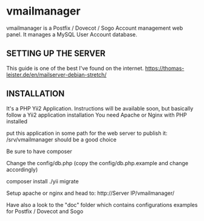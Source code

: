 vmailmanager
===========
vmailmanager is a Postfix / Dovecot / Sogo Account management web panel. It manages a MySQL User Account database.

SETTING UP THE SERVER
---------------------
This guide is one of the best I've found on the internet.
<https://thomas-leister.de/en/mailserver-debian-stretch/>


INSTALLATION
------------

It's a PHP Yii2 Application. 
Instructions will be available soon, but basically follow a Yii2 application installation
You need Apache or Nginx with PHP installed

put this application in some path for the web server to publish it:
/srv/vmailmanager 
should be a good choice

Be sure to have composer 

Change the config/db.php (copy the config/db.php.example and change accordingly)

composer install 
./yii migrate

Setup apache or nginx and head to: http://Server IP/vmailmanager/

Have also a look to the "doc" folder which contains configurations examples for Postfix / Dovecot and Sogo
